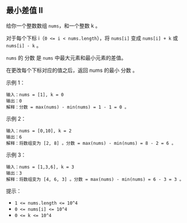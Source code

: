 ## 最小差值 II

给你一个整数数组 `nums`，和一个整数 k 。

对于每个下标 i（`0 <= i < nums.length`），将 `nums[i]` 变成 `nums[i] + k` 或 `nums[i] - k` 。

`nums` 的 分数 是 `nums` 中最大元素和最小元素的差值。

在更改每个下标对应的值之后，返回 nums 的最小 分数 。


示例 1：

```
输入：nums = [1], k = 0
输出：0
解释：分数 = max(nums) - min(nums) = 1 - 1 = 0 。
```

示例 2：

```
输入：nums = [0,10], k = 2
输出：6
解释：将数组变为 [2, 8] 。分数 = max(nums) - min(nums) = 8 - 2 = 6 。
```

示例 3：

```
输入：nums = [1,3,6], k = 3
输出：3
解释：将数组变为 [4, 6, 3] 。分数 = max(nums) - min(nums) = 6 - 3 = 3 。
```

提示：

* `1 <= nums.length <= 10^4`
* `0 <= nums[i] <= 10^4`
* `0 <= k <= 10^4`